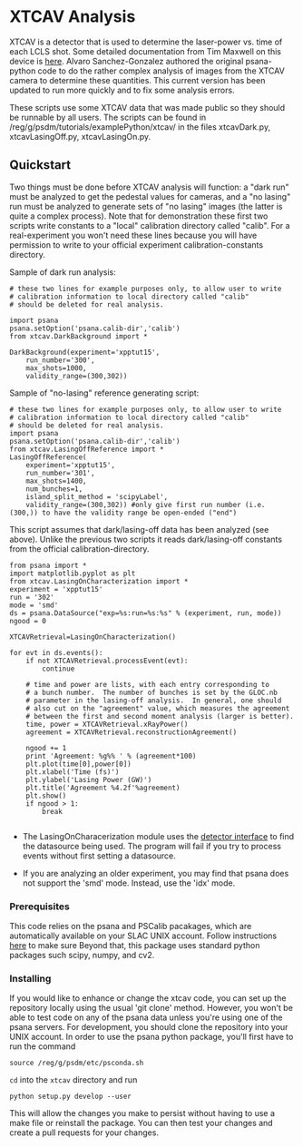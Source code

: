 # XTCAV Analysis

XTCAV is a detector that is used to determine the laser-power vs. time of each LCLS shot.  Some detailed documentation from Tim Maxwell on this device is [here](https://confluence.slac.stanford.edu/display/PSDM/New+XTCAV+Documentation?preview=/181536250/181699034/xtcav-users-v0p4.pdf).  Alvaro Sanchez-Gonzalez authored the original psana-python code to do the rather complex analysis of images from the XTCAV camera to determine these quantities.  This current version has been updated to run more quickly and to fix some analysis errors.  

These scripts use some XTCAV data that was made public so they should be runnable by all users.  The scripts can be found in /reg/g/psdm/tutorials/examplePython/xtcav/ in the files xtcavDark.py, xtcavLasingOff.py, xtcavLasingOn.py.

## Quickstart

Two things must be done before XTCAV analysis will function: a "dark run" must be analyzed to get the pedestal values for cameras, and a "no lasing" run must be analyzed to generate sets of "no lasing" images (the latter is quite a complex process).  Note that for demonstration these first two scripts write constants to a "local" calibration directory called "calib".  For a real-experiment you won't need these lines because you will have permission to write to your official experiment calibration-constants directory.

Sample of dark run analysis:

```
# these two lines for example purposes only, to allow user to write
# calibration information to local directory called "calib"
# should be deleted for real analysis.

import psana
psana.setOption('psana.calib-dir','calib')
from xtcav.DarkBackground import *

DarkBackground(experiment='xpptut15', 
	run_number='300', 
	max_shots=1000,
	validity_range=(300,302))
```

Sample of "no-lasing" reference generating script:
```
# these two lines for example purposes only, to allow user to write
# calibration information to local directory called "calib"
# should be deleted for real analysis.
import psana
psana.setOption('psana.calib-dir','calib')
from xtcav.LasingOffReference import *
LasingOffReference(
	experiment='xpptut15',
	run_number='301',
	max_shots=1400,
	num_bunches=1,
	island_split_method = 'scipyLabel',
	validity_range=(300,302)) #only give first run number (i.e. (300,)) to have the validity range be open-ended ("end")

```


This script assumes that dark/lasing-off data has been analyzed (see above).  Unlike the previous two scripts it reads dark/lasing-off constants from the official calibration-directory. 

```
from psana import *
import matplotlib.pyplot as plt
from xtcav.LasingOnCharacterization import *
experiment = 'xpptut15'
run = '302'
mode = 'smd'
ds = psana.DataSource("exp=%s:run=%s:%s" % (experiment, run, mode))
ngood = 0

XTCAVRetrieval=LasingOnCharacterization() 

for evt in ds.events():
    if not XTCAVRetrieval.processEvent(evt):
        continue

    # time and power are lists, with each entry corresponding to
    # a bunch number.  The number of bunches is set by the GLOC.nb
    # parameter in the lasing-off analysis.  In general, one should
    # also cut on the "agreement" value, which measures the agreement
    # between the first and second moment analysis (larger is better).
    time, power = XTCAVRetrieval.xRayPower()  
    agreement = XTCAVRetrieval.reconstructionAgreement()

    ngood += 1
    print 'Agreement: %g%% ' % (agreement*100)
    plt.plot(time[0],power[0])
    plt.xlabel('Time (fs)')
    plt.ylabel('Lasing Power (GW)')
    plt.title('Agreement %4.2f'%agreement)
    plt.show()
    if ngood > 1: 
        break
    
```

* The LasingOnCharacerization module uses the [detector interface](https://confluence.slac.stanford.edu/pages/viewpage.action?pageId=205983617) to find the datasource being used. The program will fail if you try to process events without first setting a datasource.

* If you are analyzing an older experiment, you may find that psana does not support the 'smd' mode. Instead, use the 'idx' mode.


### Prerequisites

This code relies on the psana and PSCalib pacakages, which are automatically available on your SLAC UNIX account. Follow instructions [here](https://confluence.slac.stanford.edu/display/PSDM/psana+python+Setup) to make sure Beyond that, this package uses standard python packages such scipy, numpy, and cv2.


### Installing

If you would like to enhance or change the xtcav code, you can set up the repository locally using the usual 'git clone' method. However, you won't be able to test code on any of the psana data unless you're using one of the psana servers. For development, you should clone the repository into your UNIX account. In order to use the psana python package, you'll first have to run the command

```
source /reg/g/psdm/etc/psconda.sh
```
`cd` into the `xtcav` directory and run
```
python setup.py develop --user
```

This will allow the changes you make to persist without having to use a make file or reinstall the package. You can then test your changes and create a pull requests for your changes.




